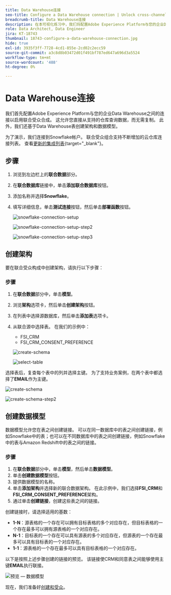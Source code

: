 ```yaml
---
title: Data Warehouse连接
seo-title: Configure a Data Warehouse connection | Unlock cross-channel insights with Federated Audience Composition
breadcrumb-title: Data Warehouse连接
description: 在本可视化练习中，我们将配置Adobe Experience Platform与您的企业Data Warehouse之间的连接以启用联合受众合成。
role: Data Architect, Data Engineer
jira: KT-18743
thumbnail: 18743-configure-a-data-warehouse-connection.jpg
hide: true
exl-id: 3935f3ff-7728-4cd1-855e-2cd02c2ecc59
source-git-commit: a3c8d8b03472d01f491bf787ed647a696d3a5524
workflow-type: tm+mt
source-wordcount: '488'
ht-degree: 0%

---
```


# Data Warehouse连接

我们首先配置Adobe Experience Platform与您的企业Data Warehouse之间的连接以启用联合受众合成。 这允许您直接从支持的仓库查询数据，而无需复制。 此外，我们还基于Data Warehouse表创建架构和数据模型。

为了演示，我们连接到Snowflake帐户。 联合受众组合支持不断增加的云仓库连接列表。 查看[更新的集成列表](https://experienceleague.adobe.com/en/docs/federated-audience-composition/using/start/access-prerequisites){target="_blank"}。

## 步骤

1. 浏览到左边栏上的&#x200B;**联合数据**&#x200B;部分。
2. 在&#x200B;**联合数据库**&#x200B;链接中，单击&#x200B;**添加联合数据库**&#x200B;按钮。
3. 添加名称并选择&#x200B;**Snowflake**。
4. 填写详细信息，单击&#x200B;**测试连接**&#x200B;按钮，然后单击&#x200B;**部署函数**&#x200B;按钮。

   ![snowflake-connection-setup](assets/snowflake-connection-setup.png)

   ![snowflake-connection-setup-step2](assets/snowflake-connection-setup-step2.png)

   ![snowflake-connection-setup-step3](assets/snowflake-connection-setup-step3.png)

## 创建架构

要在联合受众构成中创建架构，请执行以下步骤：

### 步骤

1. 在&#x200B;**联合数据**&#x200B;部分中，单击&#x200B;**模型**。
2. 浏览&#x200B;**架构**&#x200B;选项卡，然后单击&#x200B;**创建架构**&#x200B;按钮。
3. 在列表中选择源数据库，然后单击&#x200B;**添加表**&#x200B;选项卡。
4. 从联合源中选择表。 在我们的示例中：
   - FSI_CRM
   - FSI_CRM_CONSENT_PREFERENCE

   ![create-schema](assets/create-schema.png)

   ![select-table](assets/select-table.png)

选择表后，复查每个表中的列并选择主键。 为了支持业务案例，在两个表中都选择了&#x200B;**EMAIL**&#x200B;作为主键。

![create-schema](assets/create-schema.png)

![create-schema-step2](assets/create-schema-step2.png)

## 创建数据模型

数据模型允许您在表之间创建链接。 可以在同一数据库中的表之间创建链接，例如Snowflake中的表；也可以在不同数据库中的表之间创建链接，例如Snowflake中的表与Amazon Redshift中的表之间的链接。

### 步骤

1. 在&#x200B;**联合数据**&#x200B;部分中，单击&#x200B;**模型**，然后单击&#x200B;**数据模型**。
2. 单击&#x200B;**创建数据模型**&#x200B;按钮。
3. 提供数据模型的名称。
4. 单击&#x200B;**添加架构**&#x200B;并选择新的联合数据架构。 在此示例中，我们选择&#x200B;**FSI_CRM**&#x200B;和&#x200B;**FSI_CRM_CONSENT_PREFERENCE**&#x200B;架构。
5. 通过单击&#x200B;**创建链接**，创建这些表之间的链接。

创建链接时，请选择适用的基数：

- **1-N**：源表格的一个存在可以拥有目标表格的多个对应存在，但目标表格的一个存在最多可以拥有源表格的一个对应存在。
- **N-1**：目标表的一个存在可以具有源表的多个对应存在，但源表的一个存在最多可以具有目标表的一个对应存在。
- **1-1**：源表格的一个存在最多可以具有目标表格的一个对应存在。

以下是按照上述步骤创建的链接的预览。 该链接使CRM和同意表之间能够使用主键&#x200B;**EMAIL**&#x200B;执行联接。

![预览 — 数据模型](assets/preview-data-model.png)

现在，我们准备好[创建和受众](audience-creation-exercise.md)。
